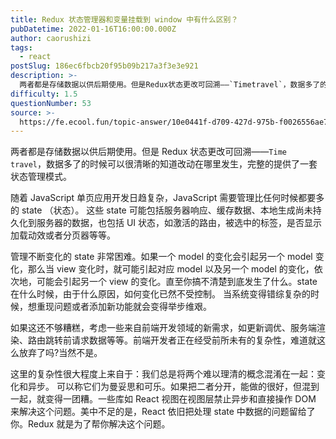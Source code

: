 ```yaml
---
title: Redux 状态管理器和变量挂载到 window 中有什么区别？
pubDatetime: 2022-01-16T16:00:00.000Z
author: caorushizi
tags:
  - react
postSlug: 186ec6fbcb20f95b09b217a3f3e3e921
description: >-
  两者都是存储数据以供后期使用。但是Redux状态更改可回溯——`Timetravel`，数据多了的时候可以很清晰的知道改动在哪里发生，完整的提供了一套状态管理模式。随着JavaScript单页应用开发
difficulty: 1.5
questionNumber: 53
source: >-
  https://fe.ecool.fun/topic-answer/10e0441f-d709-427d-975b-f0026556ae7e?orderBy=updateTime&order=desc&tagId=13
---
```


两者都是存储数据以供后期使用。但是 Redux 状态更改可回溯——`Time travel`，数据多了的时候可以很清晰的知道改动在哪里发生，完整的提供了一套状态管理模式。

随着 JavaScript 单页应用开发日趋复杂，JavaScript 需要管理比任何时候都要多的 state （状态）。 这些 state 可能包括服务器响应、缓存数据、本地生成尚未持久化到服务器的数据，也包括 UI 状态，如激活的路由，被选中的标签，是否显示加载动效或者分页器等等。

管理不断变化的 state 非常困难。如果一个 model 的变化会引起另一个 model 变化，那么当 view 变化时，就可能引起对应 model 以及另一个 model 的变化，依次地，可能会引起另一个 view 的变化。直至你搞不清楚到底发生了什么。state 在什么时候，由于什么原因，如何变化已然不受控制。 当系统变得错综复杂的时候，想重现问题或者添加新功能就会变得举步维艰。

如果这还不够糟糕，考虑一些来自前端开发领域的新需求，如更新调优、服务端渲染、路由跳转前请求数据等等。前端开发者正在经受前所未有的复杂性，难道就这么放弃了吗?当然不是。

这里的复杂性很大程度上来自于：我们总是将两个难以理清的概念混淆在一起：变化和异步。 可以称它们为曼妥思和可乐。如果把二者分开，能做的很好，但混到一起，就变得一团糟。一些库如 React 视图在视图层禁止异步和直接操作 DOM 来解决这个问题。美中不足的是，React 依旧把处理 state 中数据的问题留给了你。Redux 就是为了帮你解决这个问题。
